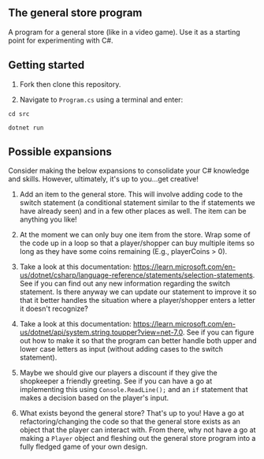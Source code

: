 ## The general store program

A program for a general store (like in a video game). Use it as a starting point for experimenting with C#.

## Getting started

1. Fork then clone this repository.

2. Navigate to `Program.cs` using a terminal and enter:

```
cd src
```

```
dotnet run
```

## Possible expansions

Consider making the below expansions to consolidate your C# knowledge and skills. However, ultimately, it's up to you...get creative!

1. Add an item to the general store. This will involve adding code to the switch statement (a conditional statement similar to the if statements we have already seen) and in a few other places as well. The item can be anything you like!

2. At the moment we can only buy one item from the store. Wrap some of the code up in a loop so that a player/shopper can buy multiple items so long as they have some coins remaining (E.g., playerCoins > 0).

3. Take a look at this documentation: https://learn.microsoft.com/en-us/dotnet/csharp/language-reference/statements/selection-statements. See if you can find out any new information regarding the switch statement. Is there anyway we can update our statement to improve it so that it better handles the situation where a player/shopper enters a letter it doesn't recognize?

4. Take a look at this documentation: https://learn.microsoft.com/en-us/dotnet/api/system.string.toupper?view=net-7.0. See if you can figure out how to make it so that the program can better handle both upper and lower case letters as input (without adding cases to the switch statement).

5. Maybe we should give our players a discount if they give the shopkeeper a friendly greeting. See if you can have a go at implementing this using `Console.ReadLine();` and an `if` statement that makes a decision based on the player's input.

6. What exists beyond the general store? That's up to you! Have a go at refactoring/changing the code so that the general store exists as an object that the player can interact with. From there, why not have a go at making a `Player` object and fleshing out the general store program into a fully fledged game of your own design.

